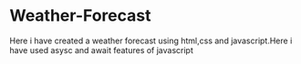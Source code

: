# Weather-Forecast
Here i have created a weather forecast using html,css and javascript.Here i have used asysc and await features of javascript
